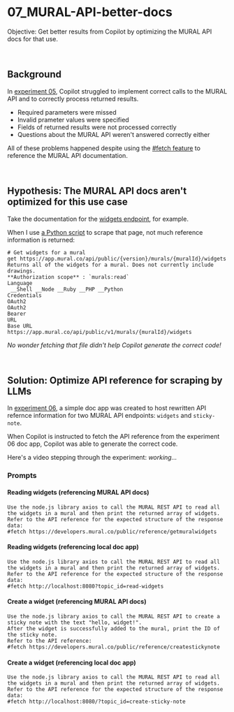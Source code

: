 # 07_MURAL-API-better-docs
Objective: Get better results from Copilot by optimizing the MURAL API docs for that use.

<p>&nbsp;</p>


## Background
In [experiment 05](https://github.com/spackows/Code-generation-exploration/tree/main/05_MURAL-API), Copilot struggled to implement correct calls to the MURAL API and to correctly process returned results.
- Required parameters were missed
- Invalid prameter values were specified
- Fields of returned results were not processed correctly
- Questions about the MURAL API weren't answered correctly either

All of these problems happened despite using the [#fetch feature](https://code.visualstudio.com/docs/copilot/chat/copilot-chat-context#_reference-web-content) to reference the MURAL API documentation.

<p>&nbsp;</p>


## Hypothesis: The MURAL API docs aren't optimized for this use case
Take the documentation for the [widgets endpoint](https://developers.mural.co/public/reference/getmuralwidgets), for example.

When I use [a Python script]() to scrape that page, not much reference information is returned:
```
# Get widgets for a mural
get https://app.mural.co/api/public/{version}/murals/{muralId}/widgets
Returns all of the widgets for a mural. Does not currently include drawings.
**Authorization scope** : `murals:read`
Language
 __Shell __Node __Ruby __PHP __Python
Credentials
OAuth2
OAuth2
Bearer
URL
Base URL
https://app.mural.co/api/public/v1/murals/{muralId}/widgets
```

_No wonder fetching that file didn't help Copilot generate the correct code!_

<p>&nbsp;</p>


## Solution: Optimize API reference for scraping by LLMs
In [experiment 06](https://github.com/spackows/Code-generation-exploration/blob/main/06_nodejs-app/README.md), a simple doc app was created to host rewritten API refernce information for two MURAL API endpoints: `widgets` and `sticky-note`.

When Copilot is instructed to fetch the API reference from the experiment 06 doc app, Copilot was able to generate the correct code.

Here's a video stepping through the experiment: _working..._

### Prompts

#### Reading widgets (referencing MURAL API docs)
```
Use the node.js library axios to call the MURAL REST API to read all the widgets in a mural and then print the returned array of widgets. 
Refer to the API reference for the expected structure of the response data:
#fetch https://developers.mural.co/public/reference/getmuralwidgets
```

#### Reading widgets (referencing local doc app)
```
Use the node.js library axios to call the MURAL REST API to read all the widgets in a mural and then print the returned array of widgets. 
Refer to the API reference for the expected structure of the response data:
#fetch http://localhost:8080?topic_id=read-widgets
```

#### Create a widget (referencing MURAL API docs)
```
Use the node.js library axios to call the MURAL REST API to create a sticky note with the text "hello, widget!".
After the widget is successfully added to the mural, print the ID of the sticky note.
Refer to the API reference:
#fetch https://developers.mural.co/public/reference/createstickynote
```

#### Create a widget (referencing local doc app)
```
Use the node.js library axios to call the MURAL REST API to read all the widgets in a mural and then print the returned array of widgets. 
Refer to the API reference for the expected structure of the response data:
#fetch http://localhost:8080/?topic_id=create-sticky-note
```

<p>&nbsp;</p>

